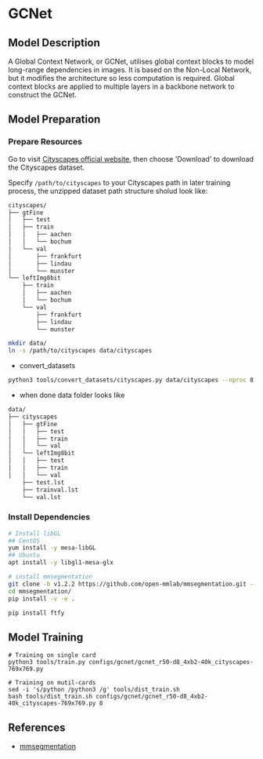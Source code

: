 # GCNet

## Model Description

A Global Context Network, or GCNet, utilises global context blocks to model long-range dependencies in images. It is
based on the Non-Local Network, but it modifies the architecture so less computation is required. Global context blocks
are applied to multiple layers in a backbone network to construct the GCNet.

## Model Preparation

### Prepare Resources

Go to visit [Cityscapes official website](https://www.cityscapes-dataset.com/), then choose 'Download' to download the
Cityscapes dataset.

Specify `/path/to/cityscapes` to your Cityscapes path in later training process, the unzipped dataset path structure
sholud look like:

```bash
cityscapes/
├── gtFine
│   ├── test
│   ├── train
│   │   ├── aachen
│   │   └── bochum
│   └── val
│       ├── frankfurt
│       ├── lindau
│       └── munster
└── leftImg8bit
    ├── train
    │   ├── aachen
    │   └── bochum
    └── val
        ├── frankfurt
        ├── lindau
        └── munster
```

```bash
mkdir data/
ln -s /path/to/cityscapes data/cityscapes
```

- convert_datasets

```bash
python3 tools/convert_datasets/cityscapes.py data/cityscapes --nproc 8
```

- when done data folder looks like

```bash
data/
├── cityscapes
│   ├── gtFine
│   │   ├── test
│   │   ├── train
│   │   └── val
│   └── leftImg8bit
│   │   ├── test
│   │   ├── train
│   │   └── val
    ├── test.lst
    ├── trainval.lst
    └── val.lst
```

### Install Dependencies

```bash
# Install libGL
## CentOS
yum install -y mesa-libGL
## Ubuntu
apt install -y libgl1-mesa-glx

# install mmsegmentation
git clone -b v1.2.2 https://github.com/open-mmlab/mmsegmentation.git --depth=1
cd mmsegmentation/
pip install -v -e .

pip install ftfy
```

## Model Training

```shell
# Training on single card
python3 tools/train.py configs/gcnet/gcnet_r50-d8_4xb2-40k_cityscapes-769x769.py

# Training on mutil-cards
sed -i 's/python /python3 /g' tools/dist_train.sh
bash tools/dist_train.sh configs/gcnet/gcnet_r50-d8_4xb2-40k_cityscapes-769x769.py 8
```

## References

- [mmsegmentation](https://github.com/open-mmlab/mmsegmentation)
